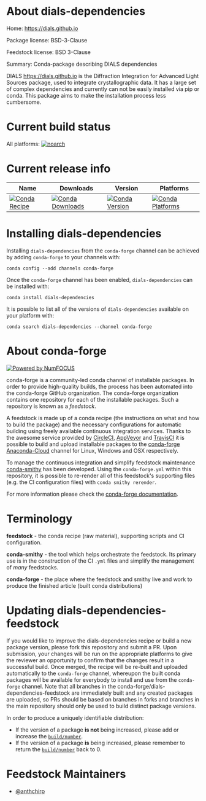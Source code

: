 <!--
# -*- mode: jinja -*-
-->

About dials-dependencies
========================

Home: https://dials.github.io

Package license: BSD-3-Clause

Feedstock license: BSD 3-Clause

Summary: Conda-package describing DIALS dependencies

DIALS <https://dials.github.io> is the Diffraction Integration for
Advanced Light Sources package, used to integrate crystallographic data.
It has a large set of complex dependencies and currently can not be easily
installed via pip or conda. This package aims to make the installation
process less cumbersome.


Current build status
====================

All platforms:
[![noarch](https://img.shields.io/circleci/project/github/conda-forge/dials-dependencies-feedstock/master.svg?label=noarch)](https://circleci.com/gh/conda-forge/dials-dependencies-feedstock)

Current release info
====================

| Name | Downloads | Version | Platforms |
| --- | --- | --- | --- |
| [![Conda Recipe](https://img.shields.io/badge/recipe-dials--dependencies-green.svg)](https://anaconda.org/conda-forge/dials-dependencies) | [![Conda Downloads](https://img.shields.io/conda/dn/conda-forge/dials-dependencies.svg)](https://anaconda.org/conda-forge/dials-dependencies) | [![Conda Version](https://img.shields.io/conda/vn/conda-forge/dials-dependencies.svg)](https://anaconda.org/conda-forge/dials-dependencies) | [![Conda Platforms](https://img.shields.io/conda/pn/conda-forge/dials-dependencies.svg)](https://anaconda.org/conda-forge/dials-dependencies) |

Installing dials-dependencies
=============================

Installing `dials-dependencies` from the `conda-forge` channel can be achieved by adding `conda-forge` to your channels with:

```
conda config --add channels conda-forge
```

Once the `conda-forge` channel has been enabled, `dials-dependencies` can be installed with:

```
conda install dials-dependencies
```

It is possible to list all of the versions of `dials-dependencies` available on your platform with:

```
conda search dials-dependencies --channel conda-forge
```


About conda-forge
=================

[![Powered by NumFOCUS](https://img.shields.io/badge/powered%20by-NumFOCUS-orange.svg?style=flat&colorA=E1523D&colorB=007D8A)](http://numfocus.org)

conda-forge is a community-led conda channel of installable packages.
In order to provide high-quality builds, the process has been automated into the
conda-forge GitHub organization. The conda-forge organization contains one repository
for each of the installable packages. Such a repository is known as a *feedstock*.

A feedstock is made up of a conda recipe (the instructions on what and how to build
the package) and the necessary configurations for automatic building using freely
available continuous integration services. Thanks to the awesome service provided by
[CircleCI](https://circleci.com/), [AppVeyor](https://www.appveyor.com/)
and [TravisCI](https://travis-ci.org/) it is possible to build and upload installable
packages to the [conda-forge](https://anaconda.org/conda-forge)
[Anaconda-Cloud](https://anaconda.org/) channel for Linux, Windows and OSX respectively.

To manage the continuous integration and simplify feedstock maintenance
[conda-smithy](https://github.com/conda-forge/conda-smithy) has been developed.
Using the ``conda-forge.yml`` within this repository, it is possible to re-render all of
this feedstock's supporting files (e.g. the CI configuration files) with ``conda smithy rerender``.

For more information please check the [conda-forge documentation](https://conda-forge.org/docs/).

Terminology
===========

**feedstock** - the conda recipe (raw material), supporting scripts and CI configuration.

**conda-smithy** - the tool which helps orchestrate the feedstock.
                   Its primary use is in the construction of the CI ``.yml`` files
                   and simplify the management of *many* feedstocks.

**conda-forge** - the place where the feedstock and smithy live and work to
                  produce the finished article (built conda distributions)


Updating dials-dependencies-feedstock
=====================================

If you would like to improve the dials-dependencies recipe or build a new
package version, please fork this repository and submit a PR. Upon submission,
your changes will be run on the appropriate platforms to give the reviewer an
opportunity to confirm that the changes result in a successful build. Once
merged, the recipe will be re-built and uploaded automatically to the
`conda-forge` channel, whereupon the built conda packages will be available for
everybody to install and use from the `conda-forge` channel.
Note that all branches in the conda-forge/dials-dependencies-feedstock are
immediately built and any created packages are uploaded, so PRs should be based
on branches in forks and branches in the main repository should only be used to
build distinct package versions.

In order to produce a uniquely identifiable distribution:
 * If the version of a package **is not** being increased, please add or increase
   the [``build/number``](https://conda.io/docs/user-guide/tasks/build-packages/define-metadata.html#build-number-and-string).
 * If the version of a package **is** being increased, please remember to return
   the [``build/number``](https://conda.io/docs/user-guide/tasks/build-packages/define-metadata.html#build-number-and-string)
   back to 0.

Feedstock Maintainers
=====================

* [@anthchirp](https://github.com/anthchirp/)

